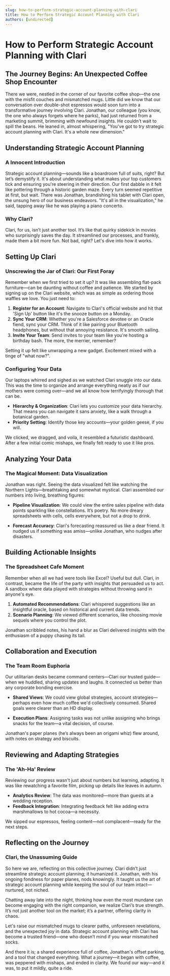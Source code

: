 ```yaml
---
slug: how-to-perform-strategic-account-planning-with-clari
title: How to Perform Strategic Account Planning with Clari
authors: [undirected]
---
```



# How to Perform Strategic Account Planning with Clari

## The Journey Begins: An Unexpected Coffee Shop Encounter

There we were, nestled in the corner of our favorite coffee shop—the one with the misfit couches and mismatched mugs. Little did we know that our conversation over double-shot espressos would soon turn into a transformative journey involving Clari. Jonathan, our colleague (you know, the one who always forgets where he parks), had just returned from a marketing summit, brimming with newfound insights. He couldn't wait to spill the beans. He leaned in, almost whispering, "You've got to try strategic account planning with Clari. It's a whole new dimension."

## Understanding Strategic Account Planning

### A Innocent Introduction

Strategic account planning—sounds like a boardroom full of suits, right? But let’s demystify it. It's about understanding what makes your top customers tick and ensuring you're steering in their direction. Our first dabble in it felt like pottering through a historic garden maze. Every turn seemed repetitive at first, but wait. There was Jonathan, brandishing his tablet with Clari open, the unsung hero of our business endeavors. "It's all in the visualization," he said, tapping away like he was playing a piano concerto. 

### Why Clari?

Clari, for us, isn’t just another tool. It’s like that quirky sidekick in movies who surprisingly saves the day. It streamlined our processes, and frankly, made them a bit more fun. Not bad, right? Let's dive into how it works.

## Setting Up Clari

### Unscrewing the Jar of Clari: Our First Foray

Remember when we first tried to set it up? It was like assembling flat-pack furniture—can be daunting without coffee and patience. We started by signing up on the Clari website, which was as simple as ordering those waffles we love. You just need to:

1. **Register for an Account**: Navigate to Clari's official website and hit that 'Sign Up' button like it's the snooze button on a Monday.
2. **Sync Your CRM**: Whether you're a Salesforce devotee or an Oracle fiend, sync your CRM. Think of it like pairing your Bluetooth headphones, but without that annoying resistance. It's smooth sailing.
3. **Invite Your Team**: Send invites to your team like you're hosting a birthday bash. The more, the merrier, remember?

Setting it up felt like unwrapping a new gadget. Excitement mixed with a tinge of "what now?".

### Configuring Your Data

Our laptops whirred and sighed as we watched Clari snuggle into our data. This was the time to organize and arrange everything neatly as if our mothers were coming over—and we all know how terrifyingly thorough that can be.

- **Hierarchy & Organization**: Clari lets you customize your data hierarchy. That means you can navigate it sans anxiety, like a walk through a botanical garden.
- **Priority Setting**: Identify those key accounts—your golden geese, if you will.

We clicked, we dragged, and voila, it resembled a futuristic dashboard. After a few initial comic mishaps, we finally felt ready to use it like pros.

## Analyzing Your Data

### The Magical Moment: Data Visualization

Jonathan was right. Seeing the data visualized felt like watching the Northern Lights—breathtaking and somewhat mystical. Clari assembled our numbers into living, breathing figures:

- **Pipeline Visualization**: We could view the entire sales pipeline with data points sparkling like constellations. It’s poetry. No more dreary spreadsheets with cells, cells everywhere, but not a drop to drink.
  
- **Forecast Accuracy**: Clari's forecasting reassured us like a dear friend. It nudged us if something was amiss—unlike Jonathan, who nudges after disasters.

## Building Actionable Insights

### The Spreadsheet Cafe Moment

Remember when all we had were tools like Excel? Useful but dull. Clari, in contrast, became the life of the party with insights that persuaded us to act. A sandbox where data played with strategies without throwing sand in anyone's eye.

1. **Automated Recommendations**: Clari whispered suggestions like an insightful oracle, based on historical and current data trends.
2. **Scenario Planning**: We viewed different scenarios, like choosing movie sequels where you control the plot.

Jonathan scribbled notes, his hand a blur as Clari delivered insights with the enthusiasm of a puppy chasing its tail.

## Collaboration and Execution

### The Team Room Euphoria

Our utilitarian desks became command centers—Clari our trusted guide—when we huddled, sharing updates and laughs. It connected us better than any corporate bonding exercise.

- **Shared Views**: We could view global strategies, account strategies—perhaps even how much coffee we'd collectively consumed. Shared goals were clearer than an HD display.
  
- **Execution Plans**: Assigning tasks was not unlike assigning who brings snacks for the team—a vital decision, of course.

Jonathan's paper planes (he’s always been an origami whiz) flew around, with notes on strategy and biscuits.

## Reviewing and Adapting Strategies

### The 'Ah-Ha' Review

Reviewing our progress wasn't just about numbers but learning, adapting. It was like rewatching a favorite film, picking up details like leaves in autumn.

- **Analytics Review**: The data was monitored—more than guests at a wedding reception.
- **Feedback Integration**: Integrating feedback felt like adding extra marshmallows to hot cocoa—a necessity.

We sipped our espressos, feeling content—not complacent—ready for the next steps.

## Reflecting on the Journey

### Clari, the Unassuming Guide

So here we are, reflecting on this collective journey. Clari didn’t just streamline strategic account planning; it humanized it. Jonathan, with his ongoing fondness for paper planes, nods knowingly. It taught us the art of strategic account planning while keeping the soul of our team intact—nurtured, not niched.

Chatting away late into the night, thinking how even the most mundane can become engaging with the right companion, we realize Clari’s true strength. It’s not just another tool on the market; it’s a partner, offering clarity in chaos.

Let's raise our mismatched mugs to clearer paths, unforeseen revelations, and the unexpected joy in data. Strategic account planning with Clari has become a trusted friend—one who doesn’t mind if you wear mismatched socks.

And there it is; a shared experience full of coffee, Jonathan's offset parking, and a tool that changed everything. What a journey—it began with coffee, was peppered with mishaps, and ended in clarity. We found our way—and it was, to put it mildly, quite a ride.
